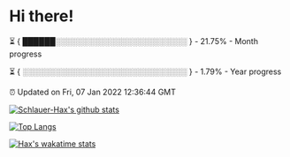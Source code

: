# Hi there!

⏳ { ██████░░░░░░░░░░░░░░░░░░░░░░░░ } - 21.75% - Month progress

⏳ { ░░░░░░░░░░░░░░░░░░░░░░░░░░░░░░ } - 1.79% - Year progress

⏰ Updated on Fri, 07 Jan 2022 12:36:44 GMT


[![Schlauer-Hax's github stats](https://github-readme-stats.vercel.app/api?username=Schlauer-Hax&show_icons=true&theme=dark&count_private=true)](https://github.com/Schlauer-Hax)


[![Top Langs](https://github-readme-stats.vercel.app/api/top-langs/?username=Schlauer-Hax&layout=compact&theme=dark)](https://github.com/Schlauer-Hax?tab=repositories)


[![Hax's wakatime stats](https://github-readme-stats.vercel.app/api/wakatime?username=Hax&theme=dark)](https://wakatime.com/@Hax)

